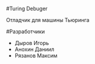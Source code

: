 #Turing Debuger

Отладчик для машины Тьюринга

#Разработчики
* Дыров Игорь
* Анохин Даниил
* Рязанов Максим
